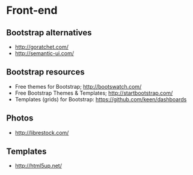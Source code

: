 # Front-end #

## Bootstrap alternatives ##

- http://goratchet.com/
- http://semantic-ui.com/

## Bootstrap resources ##

- Free themes for Bootstrap; http://bootswatch.com/
- Free Bootstrap Themes & Templates; http://startbootstrap.com/
- Templates (grids) for Bootstrap: https://github.com/keen/dashboards

## Photos ##

- http://librestock.com/

## Templates ##

- http://html5up.net/
